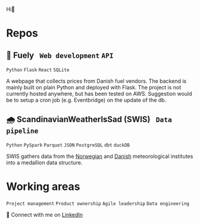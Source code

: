 Hi👋 

# Repos 
## 🔋 Fuely &nbsp; `Web development` `API`
`Python` `Flask` `React` `SQLite`

A webpage that collects prices from Danish fuel vendors. The backend is mainly built on plain Python and deployed with Flask. The project is not currently hosted anywhere, but has been tested on AWS. Suggestion would be to setup a cron job (e.g. Eventbridge) on the update of the db. 

## 🌧️ ScandinavianWeatherIsSad (SWIS) &nbsp; `Data pipeline` 
`Python` `PySpark` `Parquet` `JSON` `PostgreSQL` `dbt` `duckDB`

SWIS gathers data from the [Norwegian](https://frost.met.no) and [Danish](https://www.dmi.dk) meteorological institutes into a medallion data structure.

# Working areas
`Project management` `Product ownership` `Agile leadership` `Data engineering`

💼 Connect with me on [LinkedIn](https://www.linkedin.com/in/nist361295/)

<!---
NicklasStiborg/NicklasStiborg is a ✨ special ✨ repository because its `README.md` (this file) appears on your GitHub profile.
You can click the Preview link to take a look at your changes.
--->
